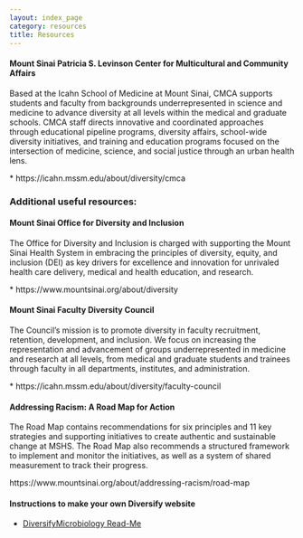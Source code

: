 ```yaml
---
layout: index_page
category: resources
title: Resources
---
```


#### Mount Sinai Patricia S. Levinson Center for Multicultural and Community Affairs
<p>Based at the Icahn School of Medicine at Mount Sinai, CMCA supports students and faculty from backgrounds underrepresented in science and medicine to advance diversity at all levels within the medical and graduate schools. CMCA staff directs innovative and coordinated approaches through educational pipeline programs, diversity affairs, school-wide diversity initiatives, and training and education programs focused on the intersection of medicine, science, and social justice through an urban health lens.</p>
* https://icahn.mssm.edu/about/diversity/cmca

### Additional useful resources:

#### Mount Sinai Office for Diversity and Inclusion
<p>The Office for Diversity and Inclusion is charged with supporting the Mount Sinai Health System in embracing the principles of diversity, equity, and inclusion (DEI) as key drivers for excellence and innovation for unrivaled health care delivery, medical and health education, and research.</p>
* https://www.mountsinai.org/about/diversity

#### Mount Sinai Faculty Diversity Council
<p>The Council’s mission is to promote diversity in faculty recruitment, retention, development, and inclusion. We focus on increasing the representation and advancement of groups underrepresented in medicine and research at all levels, from medical and graduate students and trainees through faculty in all departments, institutes, and administration.</p>
* https://icahn.mssm.edu/about/diversity/faculty-council

#### Addressing Racism: A Road Map for Action
<p>The Road Map contains recommendations for six principles and 11 key strategies and supporting initiatives to create authentic and sustainable change at MSHS. The Road Map also recommends a structured framework to implement and monitor the initiatives, as well as a system of shared measurement to track their progress.</p>
https://www.mountsinai.org/about/addressing-racism/road-map

#### Instructions to make your own Diversify website
* [DiversifyMicrobiology Read-Me](https://github.com/diversifymicrobiology/DiversifyMicrobiology.github.io)
